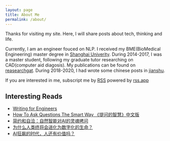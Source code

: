 ```yaml
---
layout: page
title: About Me
permalink: /about/
---
```



Thanks for visiting my site. Here, I will share posts about tech, thinking and life.

Currently, I am an engineer fouced on NLP. I received my BME(BioMedical Engineering) master degree in [Shanghai Univerity](https://www.shu.edu.cn/). During 2014-2017, I was a master student, following my graduate tutor researching on CAD(computer aid diagosis). My publications can be found on [reasearchgat](https://www.researchgate.net/profile/Jinjie-Wu-4). During 2018-2020, I had wrote some chinese posts in [jianshu](https://www.jianshu.com/u/eb9e1aabc629).

If you are interested in me, subscript me by [RSS](https://rss.app/feeds/WulkN0nsTMcFAzh0.xml) powered by [rss.app](https://rss.app/myfeeds)

## Interesting Reads
- [Writing for Engineers](https://www.heinrichhartmann.com/posts/writing/)
- [How To Ask Questions The Smart Way 《提问的智慧》中文版](https://github.com/tvvocold/How-To-Ask-Questions-The-Smart-Way)
- [简约和自洽：自然智能对AI的灵魂拷问](https://live.baidu.com/m/media/pclive/pchome/live.html?room_id=8108133356&source=h5pre)
- [为什么人类终将会进化为数字化的生命？](https://mp.weixin.qq.com/s/dFc6AV4_MXCk5dqdFTz-2A)
- [AI狂飙的时代，人还有价值吗？](https://mp.weixin.qq.com/s/7H1FrwbQvsh0HD9z90L0wg)

